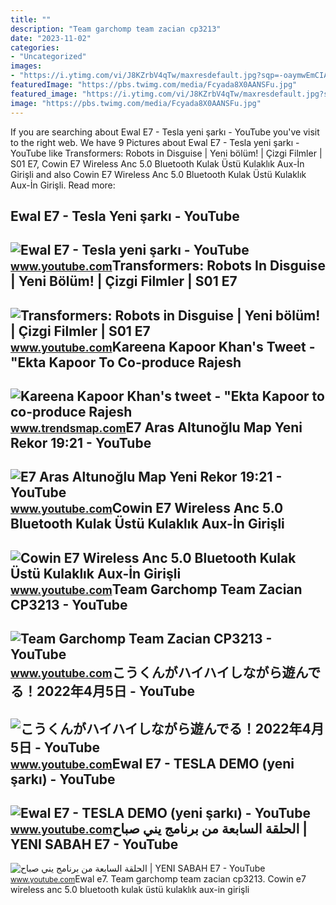 ```yaml
---
title: ""
description: "Team garchomp team zacian cp3213"
date: "2023-11-02"
categories:
- "Uncategorized"
images:
- "https://i.ytimg.com/vi/J8KZrbV4qTw/maxresdefault.jpg?sqp=-oaymwEmCIAKENAF8quKqQMa8AEB-AH-CYAC0AWKAgwIABABGDEgUShyMA8=&amp;rs=AOn4CLDRNYZDezWL4g74r-I9ASvR70nwdw"
featuredImage: "https://pbs.twimg.com/media/Fcyada8X0AANSFu.jpg"
featured_image: "https://i.ytimg.com/vi/J8KZrbV4qTw/maxresdefault.jpg?sqp=-oaymwEmCIAKENAF8quKqQMa8AEB-AH-CYAC0AWKAgwIABABGDEgUShyMA8=&amp;rs=AOn4CLDRNYZDezWL4g74r-I9ASvR70nwdw"
image: "https://pbs.twimg.com/media/Fcyada8X0AANSFu.jpg"
---
```


If you are searching about Ewal E7 - Tesla yeni şarkı - YouTube you've visit to the right web. We have 9 Pictures about Ewal E7 - Tesla yeni şarkı - YouTube like Transformers: Robots in Disguise | Yeni bölüm! | Çizgi Filmler | S01 E7, Cowin E7 Wireless Anc 5.0 Bluetooth Kulak Üstü Kulaklık Aux-İn Girişli and also Cowin E7 Wireless Anc 5.0 Bluetooth Kulak Üstü Kulaklık Aux-İn Girişli. Read more:

Ewal E7 - Tesla Yeni şarkı - YouTube
------------------------------------

 ![Ewal E7 - Tesla yeni şarkı - YouTube](https://i.ytimg.com/vi/J8KZrbV4qTw/maxresdefault.jpg?sqp=-oaymwEmCIAKENAF8quKqQMa8AEB-AH-CYAC0AWKAgwIABABGDEgUShyMA8=&rs=AOn4CLDRNYZDezWL4g74r-I9ASvR70nwdw) <small>www.youtube.com</small>Transformers: Robots In Disguise | Yeni Bölüm! | Çizgi Filmler | S01 E7
-----------------------------------------------------------------------

 ![Transformers: Robots in Disguise | Yeni bölüm! | Çizgi Filmler | S01 E7](https://i.ytimg.com/vi/2P7vrPfI19o/maxresdefault.jpg) <small>www.youtube.com</small>Kareena Kapoor Khan's Tweet - "Ekta Kapoor To Co-produce Rajesh
---------------------------------------------------------------

 ![Kareena Kapoor Khan's tweet - "Ekta Kapoor to co-produce Rajesh](https://pbs.twimg.com/media/Fcyada8X0AANSFu.jpg) <small>www.trendsmap.com</small>E7 Aras Altunoğlu Map Yeni Rekor 19:21 - YouTube
------------------------------------------------

 ![E7 Aras Altunoğlu Map Yeni Rekor 19:21 - YouTube](https://i.ytimg.com/vi/tnUuKFw8xuQ/hqdefault.jpg) <small>www.youtube.com</small>Cowin E7 Wireless Anc 5.0 Bluetooth Kulak Üstü Kulaklık Aux-İn Girişli
----------------------------------------------------------------------

 ![Cowin E7 Wireless Anc 5.0 Bluetooth Kulak Üstü Kulaklık Aux-İn Girişli](https://i.ytimg.com/vi/Ui7vqWqctFo/maxresdefault.jpg) <small>www.youtube.com</small>Team Garchomp Team Zacian CP3213 - YouTube
------------------------------------------

 ![Team Garchomp Team Zacian CP3213 - YouTube](https://i.ytimg.com/vi/HYLCwcE-Dgc/maxres2.jpg?sqp=-oaymwEoCIAKENAF8quKqQMcGADwAQH4AYwCgALgA4oCDAgAEAEYRSBHKGUwDw==&rs=AOn4CLC_ulBvmvqa2cf2uT56Qfk3FCYaDA) <small>www.youtube.com</small>こうくんがハイハイしながら遊んでる！2022年4月5日 - YouTube
-------------------------------------

 ![こうくんがハイハイしながら遊んでる！2022年4月5日 - YouTube](https://i.ytimg.com/vi/H2fAEMesIjo/maxresdefault.jpg?sqp=-oaymwEmCIAKENAF8quKqQMa8AEB-AH-CYAC0AWKAgwIABABGGUgXyhTMA8=&rs=AOn4CLCJYSghky0o-ilndxvg6fCYAda1ug) <small>www.youtube.com</small>Ewal E7 - TESLA DEMO (yeni şarkı) - YouTube
-------------------------------------------

 ![Ewal E7 - TESLA DEMO (yeni şarkı) - YouTube](https://i.ytimg.com/vi/JzNhoabccig/maxresdefault.jpg?sqp=-oaymwEmCIAKENAF8quKqQMa8AEB-AHOBYAC_AaKAgwIABABGFogWihaMA8=&rs=AOn4CLAc6eSoLilJrZ7fuGjewKi9emLQtA) <small>www.youtube.com</small>الحلقة السابعة من برنامج يني صباح | YENI SABAH E7 - YouTube
-----------------------------------------------------------

 ![الحلقة السابعة من برنامج يني صباح | YENI SABAH E7 - YouTube](https://i.ytimg.com/vi/p1GDAWfjd58/maxresdefault.jpg) <small>www.youtube.com</small>Ewal e7. Team garchomp team zacian cp3213. Cowin e7 wireless anc 5.0 bluetooth kulak üstü kulaklık aux-i̇n girişli
